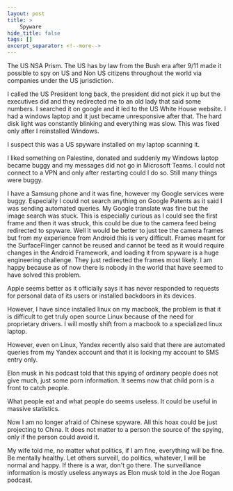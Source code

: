 ```yaml
---
layout: post
title: >
    Spyware
hide_title: false
tags: []
excerpt_separator: <!--more-->
---
```

The US NSA Prism. The US has by law from the Bush era after 9/11 made it possible to spy on US and Non US citizens throughout the world via companies under the US jurisdiction.

I called the US President long back, the president did not pick it up but the executives did and they redirected me to an old lady that said some numbers. I searched it on google and it led to the US White House website.
I had a windows laptop and it just became unresponsive after that. The hard disk light was constantly blinking and everything was slow. This was fixed only after I reinstalled Windows.

I suspect this was a US spyware installed on my laptop scanning it.

I liked something on Palestine, donated and suddenly my Windows laptop became buggy and my messages did not go in Microsoft Teams. I could not connect to a VPN and only after restarting could I do so. Still many things were buggy.

I have a Samsung phone and it was fine, however my Google services were buggy. Especially I could not search anything on Google Patents as it said I was sending automated queries. My Google translate was fine but the image search was stuck. This is especially curious as I could see the first frame and then it was struck, this could be due to the camera feed being redirected to spyware. Well it would be better to just tee the camera frames but from my experience from Android this is very difficult. Frames meant for the SurfaceFlinger cannot be reused and cannot be teed as it would require changes in the Android Framework, and loading it from spyware is a huge engineering challenge. They just redirected the frames most likely. I am happy because as of now there is nobody in the world that have seemed to have solved this problem.

Apple seems better as it officially says it has never responded to requests for personal data of its users or installed backdoors in its devices.

However, I have since installed linux on my macbook, the problem is that it is difficult to get truly open source Linux because of the need for proprietary drivers. I will mostly shift from a macbook to a specialized linux laptop.

However, even on Linux, Yandex recently also said that there are automated queries from my Yandex account and that it is locking my account to SMS entry only.

Elon musk in his podcast told that this spying of ordinary people does not give much, just some porn information. It seems now that child porn is a front to catch people.

What people eat and what people do seems useless. It could be useful in massive statistics.

Now I am no longer afraid of Chinese spyware. All this hoax could be just projecting to China.
It does not matter to a person the source of the spying, only if the person could avoid it.

My wife told me, no matter what politics, if I am fine, everything will be fine. Be mentally healthy. Let others surveill, do politics, whatever, I will be normal and happy. If there is a war, don't go there. The surveillance information is mostly useless anyways as Elon musk told in the Joe Rogan podcast.
